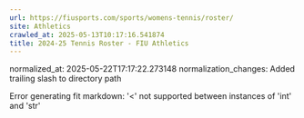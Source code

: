 ```yaml
---
url: https://fiusports.com/sports/womens-tennis/roster/
site: Athletics
crawled_at: 2025-05-13T10:17:16.541874
title: 2024-25 Tennis Roster - FIU Athletics
---
```

normalized_at: 2025-05-22T17:17:22.273148
normalization_changes: Added trailing slash to directory path

Error generating fit markdown: '<' not supported between instances of 'int' and 'str'
